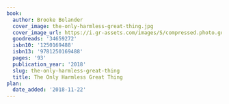 ```yaml
---
book:
  author: Brooke Bolander
  cover_image: the-only-harmless-great-thing.jpg
  cover_image_url: https://i.gr-assets.com/images/S/compressed.photo.goodreads.com/books/1518069202l/34659272._SX98_.jpg
  goodreads: '34659272'
  isbn10: '1250169488'
  isbn13: '9781250169488'
  pages: '93'
  publication_year: '2018'
  slug: the-only-harmless-great-thing
  title: The Only Harmless Great Thing
plan:
  date_added: '2018-11-22'
---
```

